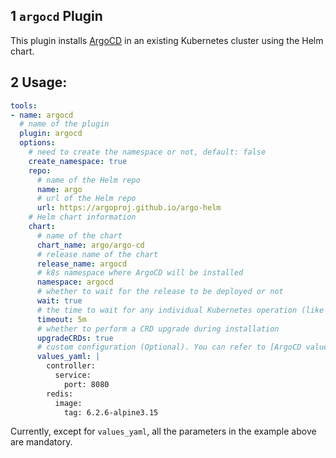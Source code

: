 ## 1 `argocd` Plugin

This plugin installs [ArgoCD](https://argoproj.github.io/cd/) in an existing Kubernetes cluster using the Helm chart.

## 2 Usage:

```yaml
tools:
- name: argocd
  # name of the plugin
  plugin: argocd
  options:
    # need to create the namespace or not, default: false
    create_namespace: true
    repo:
      # name of the Helm repo
      name: argo
      # url of the Helm repo
      url: https://argoproj.github.io/argo-helm
    # Helm chart information
    chart:
      # name of the chart
      chart_name: argo/argo-cd
      # release name of the chart
      release_name: argocd
      # k8s namespace where ArgoCD will be installed
      namespace: argocd
      # whether to wait for the release to be deployed or not
      wait: true
      # the time to wait for any individual Kubernetes operation (like Jobs for hooks). This defaults to 5m0s
      timeout: 5m
      # whether to perform a CRD upgrade during installation
      upgradeCRDs: true
      # custom configuration (Optional). You can refer to [ArgoCD values.yaml](https://github.com/argoproj/argo-helm/blob/master/charts/argo-cd/values.yaml)
      values_yaml: |
        controller:
          service: 
            port: 8080
        redis:
          image:
            tag: 6.2.6-alpine3.15

```

Currently, except for `values_yaml`, all the parameters in the example above are mandatory.
